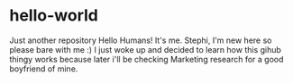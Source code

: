 # hello-world
Just another repository
Hello Humans!
It's me. Stephi, I'm new here so please bare with me :)
I just woke up and decided to learn how this gihub thingy works because later i'll be checking
Marketing research for a good boyfriend of mine.
